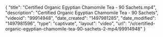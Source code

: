 {
    "title": "Certified Organic Egyptian Chamomile Tea - 90 Sachets.mp4",
    "description": "Certified Organic Egyptian Chamomile Tea - 90 Sachets",
    "videoid": "99914948",
    "date_created": "1497981285",
    "date_modified": "1497981596",
    "type": "captivate",
    "layout": "video",
    "url": "\/v\/certified-organic-egyptian-chamomile-tea-90-sachets-2-mp4\/99914948"
}